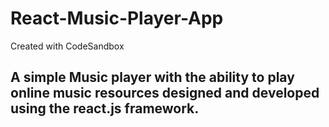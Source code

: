 # React-Music-Player-App
Created with CodeSandbox

## A simple Music player with the ability to play online music resources designed and developed using the react.js framework.
